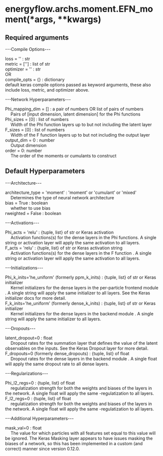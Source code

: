 <h1>energyflow.archs.moment.EFN_moment(*args, **kwargs)</h1>

<h2>Required arguments</h2>  

---Compile Options---  

loss = '' : str  
metric = [''] : list of str  
optimizer = '' : str  
OR  
compile_opts = {} : dictionary  
  default keras compile options passed as keyword arguments, these also include loss, metric, and optimizer above.    
  
---Network Hyperparameters---  

Phi_mapping_dim = [] : a pair of numbers OR list of pairs of numbers  
&emsp;  Pairs of [input dimension, latent dimension] for the Phi functions  
Phi_sizes = [0] : list of numbers  
&emsp;   Width of the Phi function layers up to but not including the latent layer  
F_sizes = [0] : list of numbers  
&emsp;   Width of the F function layers up to but not including the output layer  
output_dim = 0 : number  
&emsp;   Output dimension  
order = 0: number  
 &emsp;  The order of the moments or cumulants to construct  
  
<h2> Default Hyperparameters </h2>

---Architecture--- 

architecture_type = 'moment' : 'moment' or 'cumulant' or 'mixed'  
&emsp;   Determines the type of neural network architecture  
bias = True : boolean  
 &emsp;  whether to use bias  
rweighted = False : boolean  
   
---Activations---   

Phi_acts = 'relu' : {tuple, list} of str or Keras activation  
 &emsp;  Activation functions(s) for the dense layers in the Phi functions. A single string or activation layer will apply the same activation to all layers.  
F_acts = 'relu' : {tuple, list} of str or Keras activation string   
 &emsp;  Activation functions(s) for the dense layers in the F function . A single string or activation layer will apply the same activation to all layers.  
  
---Initializations---   

Phi_k_inits='he_uniform' (formerly ppm_k_inits) : {tuple, list} of str or Keras initializer  
 &emsp;  Kernel initializers for the dense layers in the per-particle frontend module . A single string will apply the same initializer to all layers. See the Keras initializer docs for more detail.  
F_k_inits='he_uniform' (formerly dense_k_inits) : {tuple, list} of str or Keras initializer  
 &emsp;  Kernel initializers for the dense layers in the backend module . A single string will apply the same initializer to all layers.  
  
---Dropouts---  

latent_dropout=0 : float  
 &emsp;  Dropout rates for the summation layer that defines the value of the latent observables on the inputs. See the Keras Dropout layer for more detail.  
F_dropouts=0 (formerly dense_dropouts) : {tuple, list} of float  
&emsp;   Dropout rates for the dense layers in the backend module . A single float will apply the same dropout rate to all dense layers.  
  
---Regularizations---  

Phi_l2_regs=0 : {tuple, list} of float  
&emsp;   regulatization strength for both the weights and biases of the layers in the  network. A single float will apply the same -regulatization to all layers.  
F_l2_regs=0 : {tuple, list} of float  
&emsp;   regulatization strength for both the weights and biases of the layers in the  network. A single float will apply the same -regulatization to all layers.  
  
---Additional Hyperparameters---  

mask_val=0 : float  
 &emsp;  The value for which particles with all features set equal to this value will be ignored. The Keras Masking layer appears to have issues masking the biases of a network, so this has been implemented in a custom (and correct) manner since version 0.12.0.  


